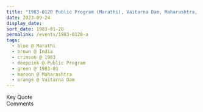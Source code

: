```yaml
---
title: "1983-0120 Public Program (Marathi), Vaitarna Dam, Maharashtra, India"
date: 2023-09-24
display_date: 
sort_date: 1983-01-20
permalink: /events/1983-0120-a
tags:
  - blue @ Marathi
  - brown @ India
  - crimson @ 1983
  - deeppink @ Public Program
  - green @ 1983-01
  - maroon @ Maharashtra
  - orange @ Vaitarna Dam
---
```


<wave-list>
  <list-title color="green" width="75">Key Quote</list-title>
  <list-item color="BlanchedAlmond"  width="200"></list-item>
  <list-item color="Lavender"></list-item>
  <list-item color="BlanchedAlmond"></list-item>
</wave-list>

<br>

<wave-list>
  <list-title color="green" width="75">Comments</list-title>
  <list-item color="BlanchedAlmond"  width="200"></list-item>
  <list-item color="Lavender"></list-item>
  <list-item color="BlanchedAlmond"></list-item>
</wave-list>
